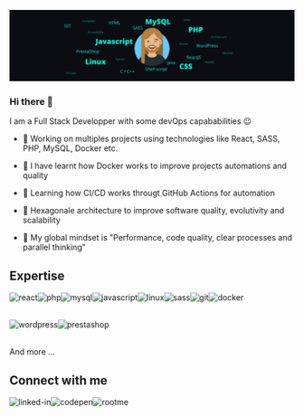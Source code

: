 ![Banner representing my technicals skills](https://raw.githubusercontent.com/LeFodeurCou/LeFodeurCou/main/linkedinBanner.png)

### Hi there 🦄
I am a Full Stack Developper with some devOps capababilities 😉

- 🔧 Working on multiples projects using technologies like React, SASS, PHP, MySQL, Docker etc.

- 🌳 I have learnt how Docker works to improve projects automations and quality

- 🌱 Learning how CI/CD works througt GitHub Actions for automation

- 🌱 Hexagonale architecture to improve software quality, evolutivity and scalability

- 🧠 My global mindset is "Performance, code quality, clear processes and parallel thinking"



## Expertise
<img align="left" alt="react" src="https://img.shields.io/badge/react%20-%2320232a.svg?&style=for-the-badge&logo=react&logoColor=%2361DAFB" />

<img align="left" alt="php" src="https://img.shields.io/badge/php%20-%23384169.svg?&style=for-the-badge&logo=php&logoColor=white" />

<img align="left" alt="mysql" src="https://img.shields.io/badge/mysql%20-%23a35c0a.svg?&style=for-the-badge&logo=mysql&logoColor=white" />

<img align="left" alt="javascript" src="https://img.shields.io/badge/javascript%20-%23efd81d.svg?&style=for-the-badge&logo=javascript&logoColor=0a0e12" />

<img align="left" alt="linux" src="https://img.shields.io/badge/linux%20-%2313466b.svg?&style=for-the-badge&logo=linux&logoColor=white" />

<img align="left" alt="sass" src="https://img.shields.io/badge/sass%20-%23993366.svg?&style=for-the-badge&logo=sass&logoColor=white" />

<img align="left" alt="git" src="https://img.shields.io/badge/git%20-%23f2704e.svg?&style=for-the-badge&logo=git&logoColor=white" />

<img align="left" alt="docker" src="https://img.shields.io/badge/docker%20-%23704ef2.svg?&style=for-the-badge&logo=docker&logoColor=white" />

<br /><br />

<img align="left" alt="wordpress" src="https://img.shields.io/badge/wordpress%20-%230e62a1.svg?&style=for-the-badge&logo=wordpress&logoColor=white" />

<img align="left" alt="prestashop" src="https://img.shields.io/badge/prestashop%20-%2334219e.svg?&style=for-the-badge&logo=prestashop&logoColor=white" />


<br /><br />

And more ...

## Connect with me

[<img align="left" alt="linked-in" src="https://img.shields.io/badge/linkedin-%230077B5.svg?&style=for-the-badge&logo=linkedin&logoColor=white" />](https://www.linkedin.com/in/remi-etienne)

[<img align="left" alt="codepen" src="https://img.shields.io/badge/codepen-%231a1c1d.svg?&style=for-the-badge&logo=codepen&logoColor=white" />](https://codepen.io/LeFodeurCou)

[<img align="left" alt="rootme" src="https://img.shields.io/badge/rootme-%23000000.svg?&style=for-the-badge&logo=rootme&logoColor=white" />](https://www.root-me.org/Neo-350536)

<!--
**LeFodeurCou/LeFodeurCou** is a ✨ _special_ ✨ repository because its `README.md` (this file) appears on your GitHub profile.

Here are some ideas to get you started:

- 🔭 I’m currently working on ...
- 🌱 I’m currently learning ...
- 👯 I’m looking to collaborate on ...
- 🤔 I’m looking for help with ...
- 💬 Ask me about ...
- 📫 How to reach me: ...
- 😄 Pronouns: ...
- ⚡ Fun fact: ...

- 🌳 I have learnt something ...
-->
